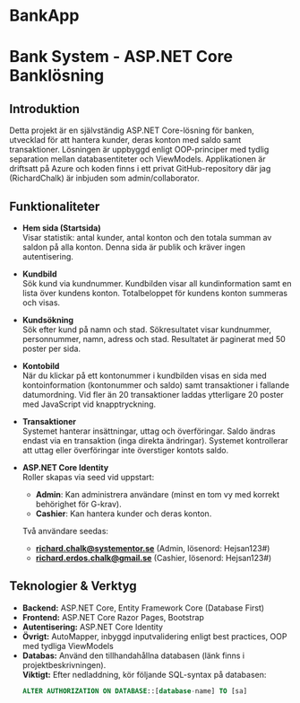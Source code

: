 # BankApp


# Bank System - ASP.NET Core Banklösning

## Introduktion

Detta projekt är en självständig ASP.NET Core-lösning för banken, utvecklad för att hantera kunder, deras konton med saldo samt transaktioner. Lösningen är uppbyggd enligt OOP-principer med tydlig separation mellan databasentiteter och ViewModels. Applikationen är driftsatt på Azure och koden finns i ett privat GitHub-repository där jag (RichardChalk) är inbjuden som admin/collaborator.

## Funktionaliteter

- **Hem sida (Startsida)**  
  Visar statistik: antal kunder, antal konton och den totala summan av saldon på alla konton. Denna sida är publik och kräver ingen autentisering.

- **Kundbild**  
  Sök kund via kundnummer. Kundbilden visar all kundinformation samt en lista över kundens konton. Totalbeloppet för kundens konton summeras och visas.

- **Kundsökning**  
  Sök efter kund på namn och stad. Sökresultatet visar kundnummer, personnummer, namn, adress och stad. Resultatet är paginerat med 50 poster per sida.

- **Kontobild**  
  När du klickar på ett kontonummer i kundbilden visas en sida med kontoinformation (kontonummer och saldo) samt transaktioner i fallande datumordning. Vid fler än 20 transaktioner laddas ytterligare 20 poster med JavaScript vid knapptryckning.

- **Transaktioner**  
  Systemet hanterar insättningar, uttag och överföringar. Saldo ändras endast via en transaktion (inga direkta ändringar). Systemet kontrollerar att uttag eller överföringar inte överstiger kontots saldo.

- **ASP.NET Core Identity**  
  Roller skapas via seed vid uppstart:
  - **Admin**: Kan administrera användare (minst en tom vy med korrekt behörighet för G-krav).
  - **Cashier**: Kan hantera kunder och deras konton.
  
  Två användare seedas:
  - **richard.chalk@systementor.se** (Admin, lösenord: Hejsan123#)
  - **richard.erdos.chalk@gmail.se** (Cashier, lösenord: Hejsan123#)



## Teknologier & Verktyg

- **Backend:** ASP.NET Core, Entity Framework Core (Database First)
- **Frontend:** ASP.NET Core Razor Pages, Bootstrap
- **Autentisering:** ASP.NET Core Identity
- **Övrigt:** AutoMapper, inbyggd inputvalidering enligt best practices, OOP med tydliga ViewModels
- **Databas:** Använd den tillhandahållna databasen (länk finns i projektbeskrivningen).  
  **Viktigt:** Efter nedladdning, kör följande SQL-syntax på databasen:
  ```sql
  ALTER AUTHORIZATION ON DATABASE::[database-name] TO [sa]
